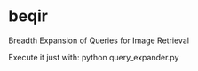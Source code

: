 # beqir
Breadth Expansion of Queries for Image Retrieval

Execute it just with: python query_expander.py 
